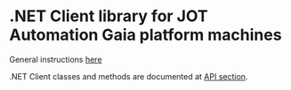 # .NET Client library for JOT Automation Gaia platform machines

General instructions [here](https://github.com/jotautomation/gaiadotnetclient)

.NET Client classes and methods are documented at [API section](https://jotautomation.github.io/gaiadotnetclient/api/index.html).
